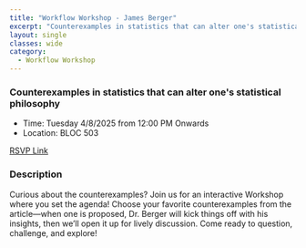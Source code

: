 ```yaml
---
title: "Workflow Workshop - James Berger"
excerpt: "Counterexamples in statistics that can alter one's statistical philosophy"
layout: single
classes: wide
category:
  - Workflow Workshop
---
```



<!--
<img src="https://jeroda7105.github.io/tamusgsa.github.io/assets/images/workflow_workshops/Bruce_Nov_14_2024/IMG_5651.JPG?raw=true" alt="Header" width="315" style="float: right;"> 
-->


### Counterexamples in statistics that can alter one's statistical philosophy
- Time: Tuesday 4/8/2025 from 12:00 PM Onwards
- Location: BLOC 503


[RSVP Link](<https://urldefense.com/v3/__https://docs.google.com/forms/d/e/1FAIpQLSdA0-j5LUwcvKAD655Fbl9YLihOQWFD6R7HDxSYjYk_zmXw7w/viewform?usp=sharing__;!!KwNVnqRv!ExIgONNu_0XeOBQlI__g8QQ04iNuogjaJwBYEgi_Oku1E_cLVxavplGrkC_C2h07rXWjLOqPFpH3F05CNdUxHWhUUIFGJNS59TFS$>)

### Description
Curious about the counterexamples?
Join us for an interactive Workshop
where you set the agenda! Choose
your favorite counterexamples from
the article—when one is proposed, Dr.
Berger will kick things off with his
insights, then we’ll open it up for
lively discussion. Come ready to
question, challenge, and explore! 


<!-- ### Presentation
<iframe src="" width="640" height="480" allow="autoplay"></iframe> -->

<!--
### Recording
<iframe width="560" height="315" src="https://www.youtube.com/embed/fJ08Ntfyt80?si=_jtKxOHt6jHJnuUx" title="YouTube video player" frameborder="0" allow="accelerometer; autoplay; clipboard-write; encrypted-media; gyroscope; picture-in-picture; web-share" referrerpolicy="strict-origin-when-cross-origin" allowfullscreen></iframe>
-->

<!--
### Gallery 

{% include gallery id="layouts_gallery" %}
-->
